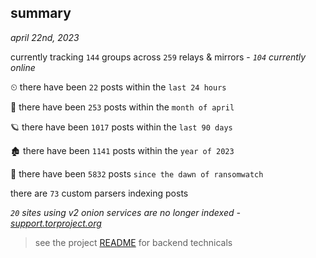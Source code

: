 
## summary
_april 22nd, 2023_

currently tracking `144` groups across `259` relays & mirrors - _`104` currently online_

⏲ there have been `22` posts within the `last 24 hours`

🦈 there have been `253` posts within the `month of april`

🪐 there have been `1017` posts within the `last 90 days`

🏚 there have been `1141` posts within the `year of 2023`

🦕 there have been `5832` posts `since the dawn of ransomwatch`

there are `73` custom parsers indexing posts

_`20` sites using v2 onion services are no longer indexed - [support.torproject.org](https://support.torproject.org/onionservices/v2-deprecation/)_

> see the project [README](https://github.com/joshhighet/ransomwatch#ransomwatch--) for backend technicals
